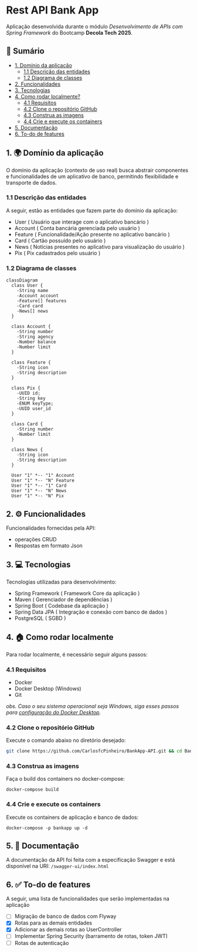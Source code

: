 # Rest API Bank App
Aplicação desenvolvida durante o módulo *Desenvolvimento de APIs com Spring Framework* do Bootcamp **Decola Tech 2025**.

## 📖 Sumário
- [1. Domínio da aplicação](#1--domínio-da-aplicação)
  - [1.1 Descrição das entidades](#11-descrição-das-entidades)
  - [1.2 Diagrama de classes](#12-diagrama-de-classes)
- [2. Funcionalidades](#2--funcionalidades)
- [3. Tecnologias](#3--tecnologias)
- [4. Como rodar localmente?](#4--como-rodar-localmente)
  - [4.1 Requisitos](#41-requisitos)
  - [4.2 Clone o repositório GitHub](#42-clone-o-repositório-github)
  - [4.3 Construa as imagens](#43-construa-as-imagens)
  - [4.4 Crie e execute os containers](#44-crie-e-execute-os-containers)
- [5. Documentação](#5--documentação)
- [6. To-do de features](#6--to-do-de-features)

## 1. 🌍 Domínio da aplicação
O domínio da aplicação (contexto de uso real) busca abstrair componentes e funcionalidades de um aplicativo de banco, permitindo flexibilidade e transporte de dados.

### 1.1 Descrição das entidades
A seguir, estão as entidades que fazem parte do domínio da aplicação:
- User ( Usuário que interage com o aplicativo bancário )
- Account ( Conta bancária gerenciada pelo usuário )
- Feature ( Funcionalidade/Ação presente no aplicativo bancário )
- Card ( Cartão possuído pelo usuário )
- News ( Notícias presentes no aplicativo para visualização do usuário )
- Pix ( Pix cadastrados pelo usuário )

### 1.2 Diagrama de classes

```mermaid
classDiagram
  class User {
    -String name
    -Account account
    -Feature[] features
    -Card card
    -News[] news
  }

  class Account {
    -String number
    -String agency
    -Number balance
    -Number limit
  }

  class Feature {
    -String icon
    -String description
  }

  class Pix {
    -UUID id;
    -String key
    -ENUM keyType;
    -UUID user_id
  }

  class Card {
    -String number
    -Number limit
  }

  class News {
    -String icon
    -String description
  }

  User "1" *-- "1" Account
  User "1" *-- "N" Feature
  User "1" *-- "1" Card
  User "1" *-- "N" News
  User "1" *-- "N" Pix
```

## 2. ⚙️ Funcionalidades
Funcionalidades fornecidas pela API:
- operações CRUD
- Respostas em formato Json

## 3. 💻 Tecnologias
Tecnologias utilizadas para desenvolvimento:
- Spring Framework ( Framework Core da aplicação )
- Maven ( Gerenciador de dependências )
- Spring Boot ( Codebase da aplicação )
- Spring Data JPA ( Integração e conexão com banco de dados )
- PostgreSQL ( SGBD )

## 4. 🏠 Como rodar localmente
Para rodar localmente, é necessário seguir alguns passos:

### 4.1 Requisitos
- Docker
- Docker Desktop (Windows)
- Git

*obs. Caso o seu sistema operacional seja Windows, siga esses passos para [configuração do Docker Desktop](https://docs.docker.com/desktop/setup/install/windows-install/).*

### 4.2 Clone o repositório GitHub
Execute o comando abaixo no diretório desejado:
```bash
git clone https://github.com/CarlosfcPinheiro/BankApp-API.git && cd BankApp-API
```

### 4.3 Construa as imagens
Faça o build dos containers no docker-compose:
```shell
docker-compose build
```

### 4.4 Crie e execute os containers
Execute os containers de aplicação e banco de dados:
````shell
docker-compose -p bankapp up -d
````

## 5. 📝 Documentação
A documentação da API foi feita com a especificação Swagger e está disponível na URI: ``/swagger-ui/index.html``

## 6. ✅ To-do de features
A seguir, uma lista de funcionalidades que serão implementadas na aplicação
- [ ] Migração de banco de dados com Flyway
- [x] Rotas para as demais entidades
- [x] Adicionar as demais rotas ao UserController
- [ ] Implementar Spring Security (barramento de rotas, token JWT)
- [ ] Rotas de autenticação
